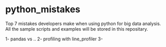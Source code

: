 # python_mistakes
Top 7 mistakes developers make when using python for big data analysis.
All the sample scripts and examples will be stored in this repositary.

1- pandas vs ..
2- profiling with line_profiler
3- 
